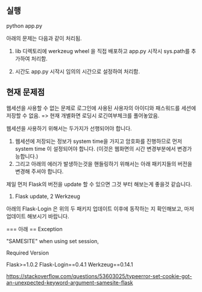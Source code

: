 실행 
----

python app.py


아래의 문제는 다음과 같이 처리됨.

1. lib 디렉토리에 werkzeug wheel 을 직접 배포하고 app.py 시작시
sys.path를 추가하여 처리함.

2. 시간도 app.py 시작시 임의의 시간으로 설정하여 처리함.


현재 문제점
----
웹세션을 사용할 수 없는 문제로 로그인에 사용된 사용자의 아이디와 패스워드를 세션에 저장할 수 없음.
=> 현재 개별화면 로딩시 로긴여부체크를 풀어놓았음.

웹세션을 사용하기 위해서는 두가지가 선행되어야 합니다.

1. 웹세션에 저장되는 정보가 system time을 가지고 암호화를 진행하므로 먼저 system time 이 설정되어야 합니다.
(이것은 웹화면의 시간 변경부분에서 변경가능합니다.)
2. 그리고 아래의 에러가 발생하는것을 핸들링하기 위해서는 아래 패키지들의 버전을 변경해 주셔야 합니다.

제일 먼저 Flask의 버전을 update 할 수 있으면 그것 부터 해보는게 좋을것 같습니다.

1. Flask update, 2 Werkzeug

아래의 Flask-Login 은 위의 두 패키지 업데이트 이후에 동작하는 지 확인해보고, 마저 업데이트 해보시기 바랍니다.

=== 아래 == 
Exception 

"SAMESITE" when using set session,

Required Version

Flask>=1.0.2
Flask-Login==0.4.1
Werkzeug==0.14.1



https://stackoverflow.com/questions/53603025/typeerror-set-cookie-got-an-unexpected-keyword-argument-samesite-flask
